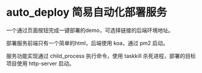 # auto_deploy 简易自动化部署服务

一个通过页面按钮完成一键部署的demo，可选择链接的后端环境地址。

部署服务前端只有一个简单的html，后端使用 koa，通过 pm2 启动。

服务功能实现通过 child_process 执行命令，使用 taskkill 杀死进程，部署的目标项目使用 http-server 启动。

